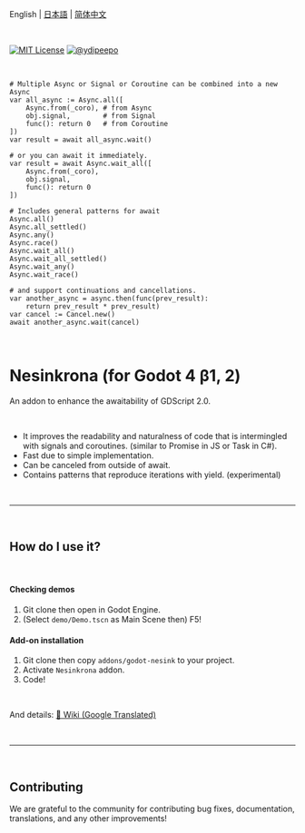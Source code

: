 English | [日本語](https://github.com/ydipeepo/godot-nesink/blob/main/README_ja.md) | [简体中文](https://github.com/ydipeepo/godot-nesink/blob/main/README_zh.md)

<br />

[![MIT License](https://img.shields.io/badge/License-MIT-25B3A0?style=flat-square)](https://github.com/ydipeepo/godot-motion/blob/main/LICENSE.md)
[![@ydipeepo](https://img.shields.io/badge/@ydipeepo-1DA1F2?style=flat-square&logo=twitter&logoColor=white)](https://twitter.com/ydipeepo)

<br />

```GDScript
# Multiple Async or Signal or Coroutine can be combined into a new Async
var all_async := Async.all([
    Async.from(_coro), # from Async
    obj.signal,        # from Signal
    func(): return 0   # from Coroutine
])
var result = await all_async.wait()

# or you can await it immediately.
var result = await Async.wait_all([
    Async.from(_coro),
    obj.signal,
    func(): return 0
])

# Includes general patterns for await
Async.all()
Async.all_settled()
Async.any()
Async.race()
Async.wait_all()
Async.wait_all_settled()
Async.wait_any()
Async.wait_race()

# and support continuations and cancellations.
var another_async = async.then(func(prev_result):
    return prev_result * prev_result)
var cancel := Cancel.new()
await another_async.wait(cancel)
```

<br />

# Nesinkrona (for Godot 4 β1, 2)

An addon to enhance the awaitability of GDScript 2.0.

<br />

* It improves the readability and naturalness of code that is intermingled with signals and coroutines. (similar to Promise in JS or Task in C#).
* Fast due to simple implementation.
* Can be canceled from outside of await.
* Contains patterns that reproduce iterations with yield. (experimental)

<br />

---

<br />

## How do I use it?

<br />

#### Checking demos

1. Git clone then open in Godot Engine.
2. (Select `demo/Demo.tscn` as Main Scene then) F5!



#### Add-on installation

1. Git clone then copy `addons/godot-nesink` to your project.
2. Activate `Nesinkrona` addon.
3. Code!

<br />

And details: [📖 Wiki (Google Translated)](https://github-com.translate.goog/ydipeepo/godot-nesink/wiki/Async?_x_tr_sl=auto&_x_tr_tl=en)

<br />

---

<br />

## Contributing

We are grateful to the community for contributing bug fixes, documentation, translations, and any other improvements!
